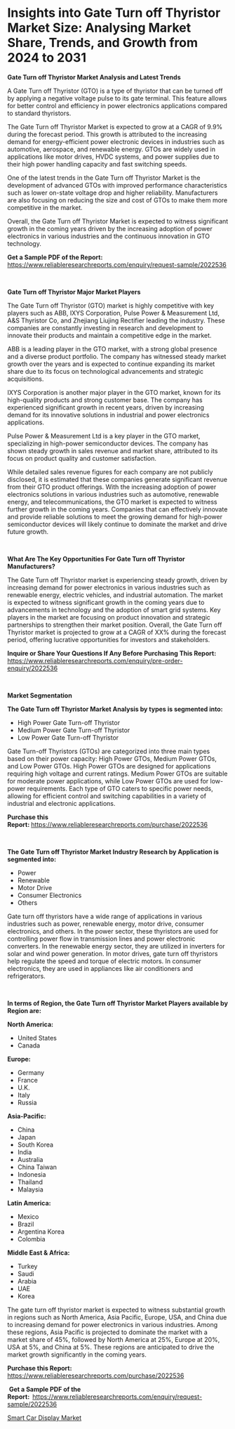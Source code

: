 <p><h1>Insights into Gate Turn off Thyristor Market Size: Analysing Market Share, Trends, and Growth from 2024 to 2031</h1></p><p><strong>Gate Turn off Thyristor Market Analysis and Latest Trends</strong></p>
<p><p>A Gate Turn off Thyristor (GTO) is a type of thyristor that can be turned off by applying a negative voltage pulse to its gate terminal. This feature allows for better control and efficiency in power electronics applications compared to standard thyristors.</p><p>The Gate Turn off Thyristor Market is expected to grow at a CAGR of 9.9% during the forecast period. This growth is attributed to the increasing demand for energy-efficient power electronic devices in industries such as automotive, aerospace, and renewable energy. GTOs are widely used in applications like motor drives, HVDC systems, and power supplies due to their high power handling capacity and fast switching speeds.</p><p>One of the latest trends in the Gate Turn off Thyristor Market is the development of advanced GTOs with improved performance characteristics such as lower on-state voltage drop and higher reliability. Manufacturers are also focusing on reducing the size and cost of GTOs to make them more competitive in the market.</p><p>Overall, the Gate Turn off Thyristor Market is expected to witness significant growth in the coming years driven by the increasing adoption of power electronics in various industries and the continuous innovation in GTO technology.</p></p>
<p><strong>Get a Sample PDF of the Report:&nbsp;</strong> <a href="https://www.reliableresearchreports.com/enquiry/request-sample/2022536">https://www.reliableresearchreports.com/enquiry/request-sample/2022536</a></p>
<p>&nbsp;</p>
<p><strong>Gate Turn off Thyristor Major Market Players</strong></p>
<p><p>The Gate Turn off Thyristor (GTO) market is highly competitive with key players such as ABB, IXYS Corporation, Pulse Power & Measurement Ltd, A&S Thyristor Co, and Zhejiang Liujing Rectifier leading the industry. These companies are constantly investing in research and development to innovate their products and maintain a competitive edge in the market.</p><p>ABB is a leading player in the GTO market, with a strong global presence and a diverse product portfolio. The company has witnessed steady market growth over the years and is expected to continue expanding its market share due to its focus on technological advancements and strategic acquisitions.</p><p>IXYS Corporation is another major player in the GTO market, known for its high-quality products and strong customer base. The company has experienced significant growth in recent years, driven by increasing demand for its innovative solutions in industrial and power electronics applications.</p><p>Pulse Power & Measurement Ltd is a key player in the GTO market, specializing in high-power semiconductor devices. The company has shown steady growth in sales revenue and market share, attributed to its focus on product quality and customer satisfaction.</p><p>While detailed sales revenue figures for each company are not publicly disclosed, it is estimated that these companies generate significant revenue from their GTO product offerings. With the increasing adoption of power electronics solutions in various industries such as automotive, renewable energy, and telecommunications, the GTO market is expected to witness further growth in the coming years. Companies that can effectively innovate and provide reliable solutions to meet the growing demand for high-power semiconductor devices will likely continue to dominate the market and drive future growth.</p></p>
<p>&nbsp;</p>
<p><strong>What Are The Key Opportunities For Gate Turn off Thyristor Manufacturers?</strong></p>
<p><p>The Gate Turn off Thyristor market is experiencing steady growth, driven by increasing demand for power electronics in various industries such as renewable energy, electric vehicles, and industrial automation. The market is expected to witness significant growth in the coming years due to advancements in technology and the adoption of smart grid systems. Key players in the market are focusing on product innovation and strategic partnerships to strengthen their market position. Overall, the Gate Turn off Thyristor market is projected to grow at a CAGR of XX% during the forecast period, offering lucrative opportunities for investors and stakeholders.</p></p>
<p><strong>Inquire or Share Your Questions If Any Before Purchasing This Report:</strong> <a href="https://www.reliableresearchreports.com/enquiry/pre-order-enquiry/2022536">https://www.reliableresearchreports.com/enquiry/pre-order-enquiry/2022536</a></p>
<p>&nbsp;</p>
<p><strong>Market Segmentation</strong></p>
<p><strong>The Gate Turn off Thyristor Market Analysis by types is segmented into:</strong></p>
<p><ul><li>High Power Gate Turn-off Thyristor</li><li>Medium Power Gate Turn-off Thyristor</li><li>Low Power Gate Turn-off Thyristor</li></ul></p>
<p><p>Gate Turn-off Thyristors (GTOs) are categorized into three main types based on their power capacity: High Power GTOs, Medium Power GTOs, and Low Power GTOs. High Power GTOs are designed for applications requiring high voltage and current ratings. Medium Power GTOs are suitable for moderate power applications, while Low Power GTOs are used for low-power requirements. Each type of GTO caters to specific power needs, allowing for efficient control and switching capabilities in a variety of industrial and electronic applications.</p></p>
<p><strong>Purchase this Report:&nbsp;</strong><a href="https://www.reliableresearchreports.com/purchase/2022536">https://www.reliableresearchreports.com/purchase/2022536</a></p>
<p>&nbsp;</p>
<p><strong>The Gate Turn off Thyristor Market Industry Research by Application is segmented into:</strong></p>
<p><ul><li>Power</li><li>Renewable</li><li>Motor Drive</li><li>Consumer Electronics</li><li>Others</li></ul></p>
<p><p>Gate turn off thyristors have a wide range of applications in various industries such as power, renewable energy, motor drive, consumer electronics, and others. In the power sector, these thyristors are used for controlling power flow in transmission lines and power electronic converters. In the renewable energy sector, they are utilized in inverters for solar and wind power generation. In motor drives, gate turn off thyristors help regulate the speed and torque of electric motors. In consumer electronics, they are used in appliances like air conditioners and refrigerators.</p></p>
<p>&nbsp;</p>
<p><strong>In terms of Region, the Gate Turn off Thyristor Market Players available by Region are:</strong></p>
<p>
    <p> <strong> North America: </strong>
        <ul>
            <li>United States</li>
            <li>Canada</li>
        </ul>
        </p> 
    <p> <strong> Europe: </strong>
        <ul>
            <li>Germany</li>
            <li>France</li>
            <li>U.K.</li>
            <li>Italy</li>
            <li>Russia</li>
        </ul>
        </p> 
    <p> <strong> Asia-Pacific: </strong>
        <ul>
            <li>China</li>
            <li>Japan</li>
            <li>South Korea</li>
            <li>India</li>
            <li>Australia</li>
            <li>China Taiwan</li>
            <li>Indonesia</li>
            <li>Thailand</li>
            <li>Malaysia</li>
        </ul>
        </p> 
    <p> <strong> Latin America: </strong>
        <ul>
            <li>Mexico</li>
            <li>Brazil</li>
            <li>Argentina Korea</li>
            <li>Colombia</li>
        </ul>
        </p> 
    <p> <strong> Middle East & Africa: </strong>
        <ul>
            <li>Turkey</li>
            <li>Saudi</li>
            <li>Arabia</li>
            <li>UAE</li>
            <li>Korea</li>
        </ul>
    </p>
    </p>
<p><p>The gate turn off thyristor market is expected to witness substantial growth in regions such as North America, Asia Pacific, Europe, USA, and China due to increasing demand for power electronics in various industries. Among these regions, Asia Pacific is projected to dominate the market with a market share of 45%, followed by North America at 25%, Europe at 20%, USA at 5%, and China at 5%. These regions are anticipated to drive the market growth significantly in the coming years.</p></p>
<p><strong>Purchase this Report: </strong><a href="https://www.reliableresearchreports.com/purchase/2022536">https://www.reliableresearchreports.com/purchase/2022536</a></p>
<p>&nbsp;<strong>Get a Sample PDF of the Report:&nbsp;&nbsp;</strong><a href="https://www.reliableresearchreports.com/enquiry/request-sample/2022536">https://www.reliableresearchreports.com/enquiry/request-sample/2022536</a></p>
<p><strong></strong></p>
<p><p><a href="https://github.com/RichRobinson5/Market-Research-Report-List-4/blob/main/smart-car-display-market.md">Smart Car Display Market</a></p></p>